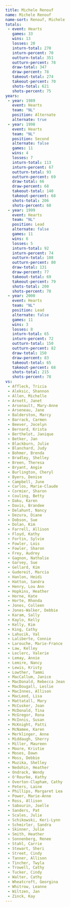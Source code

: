 ```yaml
---
title: Michele Renouf
name: Michele Renouf
name-sort: Renouf, Michele
totals:
 - event: Hearts
   games: 33
   wins: 13
   losses: 20
   inturn-total: 270
   inturn-percent: 70
   outturn-total: 351
   outturn-percent: 78
   draw-total: 347
   draw-percent: 78
   takeout-total: 274
   takeout-percent: 70
   shots-total: 621
   shots-percent: 75
years:
 - year: 1989
   event: Hearts
   team: "NL"
   position: Alternate
   alternate: true
 - year: 1998
   event: Hearts
   team: "NL"
   position: Second
   alternate: false
   games: 11
   wins: 4
   losses: 7
   inturn-total: 113
   inturn-percent: 67
   outturn-total: 93
   outturn-percent: 69
   draw-total: 66
   draw-percent: 68
   takeout-total: 140
   takeout-percent: 68
   shots-total: 206
   shots-percent: 68
 - year: 1999
   event: Hearts
   team: "NL"
   position: Lead
   alternate: false
   games: 11
   wins: 6
   losses: 5
   inturn-total: 92
   inturn-percent: 74
   outturn-total: 108
   outturn-percent: 80
   draw-total: 131
   draw-percent: 77
   takeout-total: 69
   takeout-percent: 79
   shots-total: 200
   shots-percent: 78
 - year: 2000
   event: Hearts
   team: "NL"
   position: Lead
   alternate: false
   games: 11
   wins: 3
   losses: 8
   inturn-total: 65
   inturn-percent: 72
   outturn-total: 150
   outturn-percent: 82
   draw-total: 150
   draw-percent: 83
   takeout-total: 65
   takeout-percent: 68
   shots-total: 215
   shots-percent: 78
vs:
 - Affleck, Tricia
 - Aleksic, Shannon
 - Allen, Michelle
 - Arnott, Janet
 - Arsenault, Mary-Anne
 - Arseneau, Jane
 - Balderston, Marcy
 - Barrack, Carmen
 - Beever, Jocelyn
 - Bernard, Krista
 - Berthelot, Janique
 - Betker, Jan
 - Blackburn, Julie
 - Blanchard, Judy
 - Bohmer, Brenda
 - Bradley, Shelley
 - Breen, Theresa
 - Bryant, Angie
 - Burlington, Cheryl
 - Byers, Denise
 - Campbell, June
 - Carlos, Marie-Claude
 - Cormier, Sharon
 - Couling, Betty
 - Daku, Karen
 - Davis, Brandee
 - Delahunt, Nancy
 - Dezura, Diane
 - Dobson, Sue
 - Dolan, Kim
 - Farrell, Allison
 - Floyd, Kathy
 - Fortin, Sylvie
 - Fowler, Lois
 - Fowler, Sharon
 - Frey, Audrey
 - Gagnon, Nathalie
 - Garvey, Sue
 - Gellard, Kim
 - Gudereit, Marcia
 - Hanlon, Heidi
 - Hatton, Sandra
 - Henry, Lou Ann
 - Hopkins, Heather
 - Horne, Kate
 - Horte, Rhonda
 - Jones, Colleen
 - Jones-Walker, Debbie
 - Karam, Sally
 - Kaylo, Kelly
 - Kelly, Kim
 - King, Cathy
 - Lahucik, Val
 - Laliberte, Connie
 - Larouche, Marie-France
 - Law, Kelley
 - Leclerc, Valerie
 - Lemay, Annie
 - Lemire, Nancy
 - Lewis, Kristy
 - Lowther, Tammi
 - MacCallum, Janice
 - MacDonald, Rebecca Jean
 - MacDougall, Leslie
 - MacInnes, Allison
 - MacLeod, Lisa
 - Mattatall, Mary
 - McCusker, Joan
 - McDonald, Tina
 - McGregor, Rona
 - McInnis, Susan
 - McKnight, Patti
 - McNamee, Karen
 - Merklinger, Anne
 - Middaugh, Sherry
 - Miller, Maureen
 - Moore, Kristie
 - Moses, Dawn
 - Moss, Debbie
 - Muzika, Shelley
 - Nedohin, Heather
 - Ondrack, Wendy
 - O'Rourke, Kathy
 - Overton-Clapham, Cathy
 - Peters, Laine
 - Phillips, Margaret Lea
 - Power, Marie-Anne
 - Ross, Allison
 - Sabourin, Joelle
 - Sanders, Pat
 - Scales, Julie
 - Schikowski, Keri-Lynn
 - Schmirler, Sandra
 - Skinner, Julie
 - Smith, Heather
 - Sonnenberg, Renee
 - Stahl, Carrie
 - Stewart, Sheri
 - Street, Cindy
 - Tanner, Allison
 - Tincher, Twyla
 - Trowell, Cathy
 - Tucker, Cindy
 - Walter, Cathy
 - Wheatcroft, Georgina
 - Whitrow, Leanne
 - Wiltzen, Jan
 - Zinck, Kay
---
```

